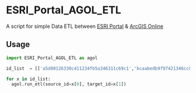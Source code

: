 # ESRI_Portal_AGOL_ETL
A script for simple Data ETL between [ESRI Portal](https://enterprise.arcgis.com/en/portal/) &amp; [ArcGIS Online](https://www.arcgis.com/index.html)

## Usage
``` python
import ESRI_Portal_AGOL_ETL as agol

id_list  = [['a5d80126330c411234fb5a346311c69c1','bcaabedb9f97421346cc85d4fa77feb']] 

for x in id_list:
  agol.run_etl(source_id=x[0], target_id=x[1])
```
